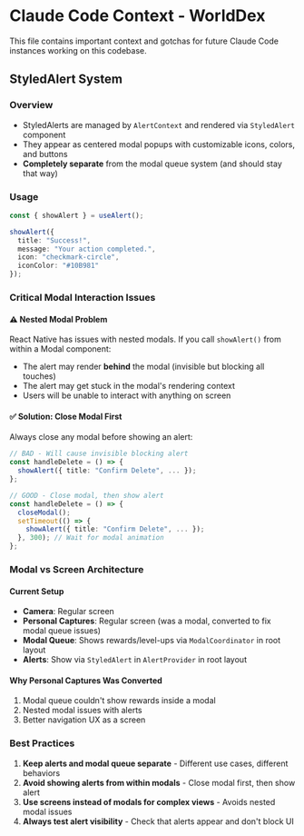 # Claude Code Context - WorldDex

This file contains important context and gotchas for future Claude Code instances working on this codebase.

## StyledAlert System

### Overview
- StyledAlerts are managed by `AlertContext` and rendered via `StyledAlert` component
- They appear as centered modal popups with customizable icons, colors, and buttons
- **Completely separate** from the modal queue system (and should stay that way)

### Usage
```typescript
const { showAlert } = useAlert();

showAlert({
  title: "Success!",
  message: "Your action completed.",
  icon: "checkmark-circle",
  iconColor: "#10B981"
});
```

### Critical Modal Interaction Issues

#### ⚠️ Nested Modal Problem
React Native has issues with nested modals. If you call `showAlert()` from within a Modal component:
- The alert may render **behind** the modal (invisible but blocking all touches)
- The alert may get stuck in the modal's rendering context
- Users will be unable to interact with anything on screen

#### ✅ Solution: Close Modal First
Always close any modal before showing an alert:

```typescript
// BAD - Will cause invisible blocking alert
const handleDelete = () => {
  showAlert({ title: "Confirm Delete", ... });
};

// GOOD - Close modal, then show alert
const handleDelete = () => {
  closeModal();
  setTimeout(() => {
    showAlert({ title: "Confirm Delete", ... });
  }, 300); // Wait for modal animation
};
```

### Modal vs Screen Architecture

#### Current Setup
- **Camera**: Regular screen
- **Personal Captures**: Regular screen (was a modal, converted to fix modal queue issues)
- **Modal Queue**: Shows rewards/level-ups via `ModalCoordinator` in root layout
- **Alerts**: Show via `StyledAlert` in `AlertProvider` in root layout

#### Why Personal Captures Was Converted
1. Modal queue couldn't show rewards inside a modal
2. Nested modal issues with alerts
3. Better navigation UX as a screen

### Best Practices

1. **Keep alerts and modal queue separate** - Different use cases, different behaviors
2. **Avoid showing alerts from within modals** - Close modal first, then show alert
3. **Use screens instead of modals for complex views** - Avoids nested modal issues
4. **Always test alert visibility** - Check that alerts appear and don't block UI